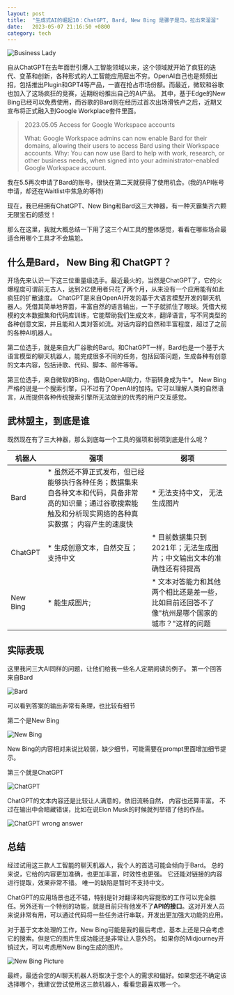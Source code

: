 ```yaml
---
layout: post
title:  "生成式AI的崛起10：ChatGPT, Bard, New Bing 是骡子是马，拉出来溜溜"
date:   2023-05-07 21:16:50 +0800
category: tech
---
```


![Business Lady](/assets/doc_img/2023-05-07-ai_11_header_bard.jpg)


自从ChatGPT在去年面世引爆人工智能领域以来，这个领域就开始了疯狂的迭代、变革和创新，各种形式的人工智能应用层出不穷。OpenAI自己也是频频出招，包括推出Plugin和GPT4等产品，一直在抢占市场份额。而最近，微软和谷歌也加入了这场疯狂的竞赛，近期纷纷推出自己的AI产品。 其中，基于Edge的New Bing已经可以免费使用，而谷歌的Bard则在经历过首次出场滑铁卢之后，近期又宣布将正式融入到Google Workplace套件里面。

> 2023.05.05
Access for Google Workspace accounts
> 
> What: Google Workspace admins can now enable Bard for their domains, allowing their users to access Bard using their Workspace accounts.
> Why: You can now use Bard to help with work, research, or other business needs, when signed into your administrator-enabled Google Workspace account.

我在5.5再次申请了Bard的账号，很快在第二天就获得了使用机会。(我的API帐号申请，却还在Waitlist中焦急的等待)

现在，我已经拥有ChatGPT、New Bing和Bard这三大神器，有一种灭霸集齐六颗无限宝石的感觉！

那么在这里，我就大概总结一下用了这三个AI工具的整体感觉，看看在哪些场合最适合用哪个工具才不会尴尬。 

## 什么是Bard， New Bing 和 ChatGPT？

开场先来认识一下这三位重量级选手。最近最火的，当然是ChatGPT了，它的火爆程度可谓前无古人，达到2亿使用者只花了两个月，从来没有一个应用能有如此疯狂的扩散速度。 ChatGPT是来自OpenAI开发的基于大语言模型开发的聊天机器人。凭借其简单地界面，丰富自然的语言输出，一下子就抓住了眼球。凭借大规模的文本数据集和代码库训练，它能帮助我们生成文本，翻译语言，写不同类型的各种创意文案，并且能和人类对答如流。对话内容的自然和丰富程度，超过了之前的各种AI机器人。 

第二位选手，就是来自大厂谷歌的Bard。和ChatGPT一样，Bard也是一个基于大语言模型的聊天机器人，能完成很多不同的任务，包括回答问题，生成各种有创意的文本内容，包括诗歌、代码、脚本、邮件等等。 

第三位选手，来自微软的Bing，借助OpenAI助力，华丽转身成为牛*。 New Bing 严格的说是一个搜索引擎，只不过有了OpenAI的加持。它可以理解人类的自然语言，从而提供各种传统搜索引擎所无法做到的优秀的用户交互感觉。

## 武林盟主，到底是谁

既然现在有了三大神器，那么到底每一个工具的强项和弱项到底是什么呢？

| 机器人 | 强项                                                                       | 弱项                                        |
|--|----------------------------------------------------------------------------------|---------------------------------------------------|
| Bard | * 虽然还不算正式发布，但已经能够执行各种任务；数据集来自各种文本和代码，具备非常高的知识量；通过谷歌搜索能触及和分析现实网络的各种真实数据； 内容产生的速度快 | * 无法支持中文， 无法生成图片                                  |
| ChatGPT | * 生成创意文本，自然交互； 支持中文                                                              | * 目前数据集只到2021年；无法生成图片；中文输出文本的准确性还有待提高             |
| New Bing | * 能生成图片;                                                                         | * 文本对答能力和其他两个相比还是差一些，比如目前还回答不了像"杭州是哪个国家的城市？"这样的问题 |

## 实际表现

这里我问三大AI同样的问题，让他们给我一些名人定期阅读的例子。 第一个回答来自Bard 

![Bard](/assets/doc_img/2023-05-07-ai_11_bard.png)

可以看到答案的输出非常有条理，也比较有细节

第二个是New Bing

![New Bing](/assets/doc_img/2023-05-07-ai_11_new_bing.png)

New Bing的内容相对来说比较弱，缺少细节，可能需要在prompt里面增加细节提示。

第三个就是ChatGPT

![ChatGPT](/assets/doc_img/2023-05-07-ai_11_chatgpt.png)

ChatGPT的文本内容还是比较让人满意的，依旧流畅自然， 内容也还算丰富。 不过在输出中会暗藏错误，比如在说Elon Musk的时候就列举错了他的作品。 

![ChatGPT wrong answer](/assets/doc_img/2023-05-07-ai_11_chatgpt_wrong_answer.png)

## 总结

经过试用这三款人工智能的聊天机器人，我个人的首选可能会倾向于Bard。 总的来说，它给的内容更加准确，也更加丰富，时效性也更强。 它还能对链接的内容进行提取，效果非常不错。 唯一的缺陷是暂时不支持中文。 

ChatGPT的应用场景也还不错，特别是针对翻译和内容提取的工作可以完全胜任。另外还有一个特别的功能，就是目前只有他发不了**API的接口**。这对开发人员来说非常有用，可以通过代码将一些任务进行串联，开发出更加强大功能的应用。 

对于基于文本处理的工作，New Bing可能是我的最后考虑，基本上还是只会考虑它的搜索。但是它的图片生成功能还是非常让人意外的。 如果你的Midjourney开销过大，可以考虑用New Bing生成的图片。 

![New Bing Picture](/assets/doc_img/2023-05-07-ai_11_new_bing_pic.jpg)

最终，最适合您的AI聊天机器人将取决于您个人的需求和偏好。如果您还不确定该选择哪个，我建议尝试使用这三款机器人，看看您最喜欢哪一个。


